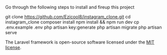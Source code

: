 Go through the following steps to install and fireup this project

git clone https://github.com/Ezicool8/instagram_clone.git
cd instagram_clone
composer install
npm install && npm run dev
cp .env.example .env
php artisan key:generate
php artisan migrate
php artisan serve

The Laravel framework is open-source software licensed under the [MIT license](https://opensource.org/licenses/MIT).
